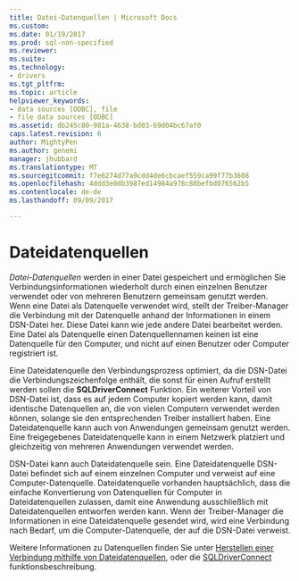 ```yaml
---
title: Datei-Datenquellen | Microsoft Docs
ms.custom: 
ms.date: 01/19/2017
ms.prod: sql-non-specified
ms.reviewer: 
ms.suite: 
ms.technology:
- drivers
ms.tgt_pltfrm: 
ms.topic: article
helpviewer_keywords:
- data sources [ODBC], file
- file data sources [ODBC]
ms.assetid: db245c80-981a-4638-bd03-69d04bc67af0
caps.latest.revision: 6
author: MightyPen
ms.author: genemi
manager: jhubbard
ms.translationtype: MT
ms.sourcegitcommit: f7e6274d77a9cdd4de6cbcaef559ca99f77b3608
ms.openlocfilehash: 4ddd3e0db3987ed14984a978c88befbd076562b5
ms.contentlocale: de-de
ms.lasthandoff: 09/09/2017

---
```

# <a name="file-data-sources"></a>Dateidatenquellen
*Datei-Datenquellen* werden in einer Datei gespeichert und ermöglichen Sie Verbindungsinformationen wiederholt durch einen einzelnen Benutzer verwendet oder von mehreren Benutzern gemeinsam genutzt werden. Wenn eine Datei als Datenquelle verwendet wird, stellt der Treiber-Manager die Verbindung mit der Datenquelle anhand der Informationen in einem DSN-Datei her. Diese Datei kann wie jede andere Datei bearbeitet werden. Eine Datei als Datenquelle einen Datenquellennamen keinen ist eine Datenquelle für den Computer, und nicht auf einen Benutzer oder Computer registriert ist.  
  
 Eine Dateidatenquelle den Verbindungsprozess optimiert, da die DSN-Datei die Verbindungszeichenfolge enthält, die sonst für einen Aufruf erstellt werden sollen die **SQLDriverConnect** Funktion. Ein weiterer Vorteil von DSN-Datei ist, dass es auf jedem Computer kopiert werden kann, damit identische Datenquellen an, die von vielen Computern verwendet werden können, solange sie den entsprechenden Treiber installiert haben. Eine Dateidatenquelle kann auch von Anwendungen gemeinsam genutzt werden. Eine freigegebenes Dateidatenquelle kann in einem Netzwerk platziert und gleichzeitig von mehreren Anwendungen verwendet werden.  
  
 DSN-Datei kann auch Dateidatenquelle sein. Eine Dateidatenquelle DSN-Datei befindet sich auf einem einzelnen Computer und verweist auf eine Computer-Datenquelle. Dateidatenquelle vorhanden hauptsächlich, dass die einfache Konvertierung von Datenquellen für Computer in Dateidatenquellen zulassen, damit eine Anwendung ausschließlich mit Dateidatenquellen entworfen werden kann. Wenn der Treiber-Manager die Informationen in eine Dateidatenquelle gesendet wird, wird eine Verbindung nach Bedarf, um die Computer-Datenquelle, der auf die DSN-Datei verweist.  
  
 Weitere Informationen zu Datenquellen finden Sie unter [Herstellen einer Verbindung mithilfe von Dateidatenquellen](../../odbc/reference/develop-app/connecting-using-file-data-sources.md), oder die [SQLDriverConnect](../../odbc/reference/syntax/sqldriverconnect-function.md) funktionsbeschreibung.
